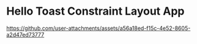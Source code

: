 # Hello Toast Constraint Layout App
https://github.com/user-attachments/assets/a56a18ed-f15c-4e52-8605-a2d47ed73777

